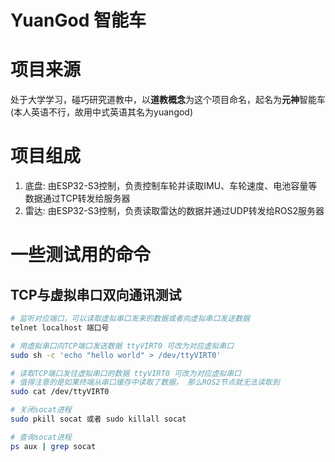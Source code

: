 # YuanGod 智能车

#  项目来源
处于大学学习，碰巧研究道教中，以**道教概念**为这个项目命名，起名为**元神**智能车(本人英语不行，故用中式英语其名为yuangod)

# 项目组成
1. 底盘: 由ESP32-S3控制，负责控制车轮并读取IMU、车轮速度、电池容量等数据通过TCP转发给服务器
2. 雷达: 由ESP32-S3控制，负责读取雷达的数据并通过UDP转发给ROS2服务器

# 一些测试用的命令
## TCP与虚拟串口双向通讯测试
``` bash
# 监听对应端口，可以读取虚拟串口发来的数据或者向虚拟串口发送数据
telnet localhost 端口号

# 用虚拟串口向TCP端口发送数据 ttyVIRT0 可改为对应虚拟串口
sudo sh -c 'echo "hello world" > /dev/ttyVIRT0'

# 读取TCP端口发往虚拟串口的数据 ttyVIRT0 可改为对应虚拟串口
# 值得注意的是如果终端从串口缓存中读取了数据， 那么ROS2节点就无法读取到
sudo cat /dev/ttyVIRT0

# 关闭socat进程
sudo pkill socat 或者 sudo killall socat

# 查询socat进程
ps aux | grep socat
```

